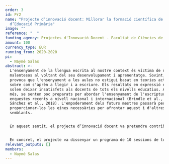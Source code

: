 ```yaml
---
order: 3
id: Pr2
name: "Projecte d’innovació docent: Millorar la formació científica de l’alumnat
  d’Educació Primària"
image: ""
reference: "  "
funding_agency: Projectes d'Innovació Docent - Facultat de Ciències de l'Educació, UAB
amount: 100
currency_type: EUR
running_from: 2020-2020
pi:
  - Naymé Salas
abstract: >-
  L'ensenyament de la llengua escrita al nostre context és víctima de nombrosos
  malentesos al voltant del seu desenvolupament i aprenentatge. Sovint, això
  provoca que l'ensenyament a les aules no estigui basat en teories actuals
  sobre com s'aprèn a llegir i a escriure. Els resultats en expressió escrita
  solen deixar insatisfets als docents de tots els nivells educatius. Aquests, a
  més, se senten poc preparats per abordar l'ensenyament de l'escriptura, segons
  enquestes recents a nivell nacional i internacional (Brindle et al., 2016;
  Sánchez et al., 2018). L'empoderament dels futurs mestres passarà per
  proporcionar-los les eines necessàries per afrontar aquest i d'altres reptes
  semblants. 


  En aquest sentit, el projecte d’innovació docent va pretendre contribuir a la cultura científica de docents i altres educadors de l’àmbit del llenguatge. L’objectiu era que els futurs professionals educatius donin importància a les pràctiques d'aula informades per l'evidència científica (Davies, 1999; Ferrero et al., 2016). La formació en ciència dels futurs educadors permetrà que (1) tinguin facilitat per estar al corrent de noves troballes i innovacions pedagògiques en el camp de l'escriptura (i d'altres dominis); (2) siguin capaços d'integrar els seus coneixements previs i experiència amb evidència empírica de qualitat; (3) evitin aplicar metodologies que no han estat provades amb rigor; i (4) transmetin el valor de la ciència com a productora de coneixement als seus alumnes.


  En concret, el projecte va dissenyar un programa de 10 sessions de tutorització en el marc de l’assignatura de TFG dels graus implicats (GEP i GL). Hem considerat que la realització d’un TFG de tipus empíric era una excel·lent oportunitat per confrontar els alumnes amb el funcionament científic en un àmbit de màxima rellevància per a ells com a futurs educadors: la didàctica de la llengua escrita. Donat que la durada del projecte era només d’un semestre (octubre-gener), la implementació encara estava en curs en el moment de la confecció d’aquesta memòria final.
relevant_outputs: []
members:
  - Naymé Salas
---
```

